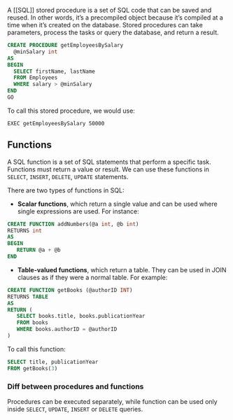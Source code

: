 A [[SQL]] stored procedure is a set of SQL code that can be saved and reused. In other words, it’s a precompiled object because it’s compiled at a time when it’s created on the database. Stored procedures can take parameters, process the tasks or query the database, and return a result.

```sql
CREATE PROCEDURE getEmployeesBySalary
  @minSalary int
AS
BEGIN
  SELECT firstName, lastName
  FROM Employees
  WHERE salary > @minSalary
END
GO
```

To call this stored procedure, we would use:

```
EXEC getEmployeesBySalary 50000
```

## Functions

A SQL function is a set of SQL statements that perform a specific task. Functions must return a value or result. We can use these functions in `SELECT`, `INSERT`, `DELETE`, `UPDATE` statements.

There are two types of functions in SQL:

- **Scalar functions**, which return a single value and can be used where single expressions are used. For instance:

```sql
CREATE FUNCTION addNumbers(@a int, @b int)
RETURNS int 
AS 
BEGIN
   RETURN @a + @b
END
```

- **Table-valued functions**, which return a table. They can be used in JOIN clauses as if they were a normal table. For example:

```sql
CREATE FUNCTION getBooks (@authorID INT)
RETURNS TABLE
AS 
RETURN (
   SELECT books.title, books.publicationYear 
   FROM books 
   WHERE books.authorID = @authorID
)
```

To call this function:

```sql
SELECT title, publicationYear 
FROM getBooks(3)
```

### Diff between procedures and functions

Procedures can be executed separately, while function can be used only inside `SELECT`, `UPDATE`, `INSERT` or `DELETE` queries.